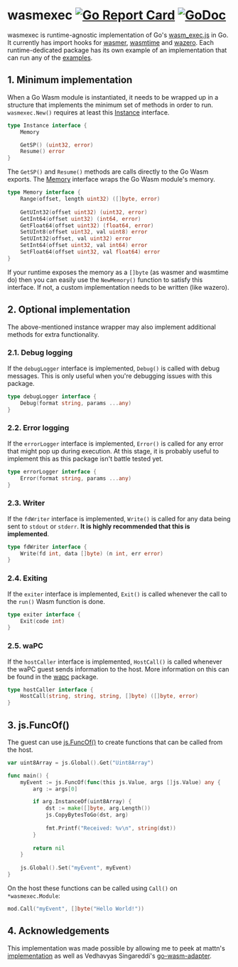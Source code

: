 # wasmexec [![Go Report Card](https://goreportcard.com/badge/github.com/prep/wasmexec)](https://goreportcard.com/report/github.com/prep/wasmexec) [![GoDoc](https://godoc.org/github.com/prep/wasmexec?status.svg)](https://godoc.org/github.com/prep/wasmexec)
wasmexec is runtime-agnostic implementation of Go's [wasm_exec.js](https://github.com/golang/go/blob/master/misc/wasm/wasm_exec.js) in Go. It currently has import hooks for [wasmer](wasmerexec/), [wasmtime](wasmtimexec/) and [wazero](wazeroexec/). Each runtime-dedicated package has its own example of an implementation that can run any of the [examples](examples/).

## 1. Minimum implementation
When a Go Wasm module is instantiated, it needs to be wrapped up in a structure that implements the minimum set of methods in order to run. `wasmexec.New()` requires at least this [Instance](instance.go) interface.


```go
type Instance interface {
    Memory

    GetSP() (uint32, error)
    Resume() error
}
```

The `GetSP()` and `Resume()` methods are calls directly to the Go Wasm exports. The [Memory](memory.go) interface wraps the Go Wasm module's memory.

```go
type Memory interface {
    Range(offset, length uint32) ([]byte, error)
		
    GetUInt32(offset uint32) (uint32, error)
    GetInt64(offset uint32) (int64, error)
    GetFloat64(offset uint32) (float64, error)
    SetUInt8(offset uint32, val uint8) error
    SetUInt32(offset, val uint32) error
    SetInt64(offset uint32, val int64) error
    SetFloat64(offset uint32, val float64) error
}
```

If your runtime exposes the memory as a `[]byte` (as wasmer and wasmtime do) then you can easily use the `NewMemory()` function to satisfy this interface. If not, a custom implementation needs to be written (like wazero).

## 2. Optional implementation
The above-mentioned instance wrapper may also implement additional methods for extra functionality.

### 2.1. Debug logging
If the `debugLogger` interface is implemented, `Debug()` is called with debug messages. This is only useful when you're debugging issues with this package.

```go
type debugLogger interface {
    Debug(format string, params ...any)
}
```

### 2.2. Error logging
If the `errorLogger` interface is implemented, `Error()` is called for any error that might pop up during execution. At this stage, it is probably useful to implement this as this package isn't battle tested yet.

```go
type errorLogger interface {
    Error(format string, params ...any)
}
```

### 2.3. Writer
If the `fdWriter` interface is implemented, `Write()` is called for any data being sent to `stdout` or `stderr`. **It is highly recommended that this is implemented**.

```go
type fdWriter interface {
    Write(fd int, data []byte) (n int, err error)
}

```

### 2.4. Exiting
If the `exiter` interface is implemented, `Exit()` is called whenever the call to the `run()` Wasm function is done.

```go
type exiter interface {
    Exit(code int)
}
```

### 2.5. waPC
If the `hostCaller` interface is implemented, `HostCall()` is called whenever the waPC guest sends information to the host. More information on this can be found in the [wapc](wapc/) package.

```go
type hostCaller interface {
    HostCall(string, string, string, []byte) ([]byte, error)
}
```

## 3. js.FuncOf()
The guest can use [js.FuncOf()](https://pkg.go.dev/syscall/js#FuncOf) to create functions that can be called from the host.

```go
var uint8Array = js.Global().Get("Uint8Array")

func main() {
    myEvent := js.FuncOf(func(this js.Value, args []js.Value) any {
        arg := args[0]

        if arg.InstanceOf(uint8Array) {
            dst := make([]byte, arg.Length())
            js.CopyBytesToGo(dst, arg)
						
            fmt.Printf("Received: %v\n", string(dst))
        }
				
        return nil
    }
		
    js.Global().Set("myEvent", myEvent)
}
```

On the host these functions can be called using `Call()` on `*wasmexec.Module`:

```go
mod.Call("myEvent", []byte("Hello World!"))
```

## 4. Acknowledgements
This implementation was made possible by allowing me to peek at mattn's [implementation](https://github.com/mattn/gowasmer/) as well as Vedhavyas Singareddi's [go-wasm-adapter](https://github.com/go-wasm-adapter/go-wasm/).
